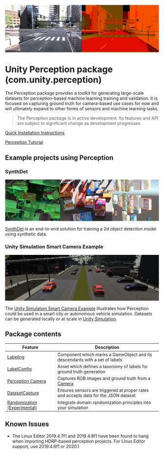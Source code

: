 <img src="images/banner2.PNG" align="middle"/>

# Unity Perception package (com.unity.perception)
The Perception package provides a toolkit for generating large-scale datasets for perception-based machine learning training and validation. It is focused on capturing ground truth for camera-based use cases for now and will ultimately expand to other forms of sensors and machine learning tasks.

> The Perception package is in active development. Its features and API are subject to significant change as development progresses.

[Quick Installation Instructions](SetupSteps.md)

[Perception Tutorial](Tutorial/TUTORIAL.md)

## Example projects using Perception

### SynthDet

<img src="images/synthdet.png"/>

[SynthDet](https://github.com/Unity-Technologies/SynthDet) is an end-to-end solution for training a 2d object detection model using synthetic data.

### Unity Simulation Smart Camera Example
<img src="images/smartcamera.png"/>

The [Unity Simulation Smart Camera Example](https://github.com/Unity-Technologies/Unity-Simulation-Smart-Camera-Outdoor) illustrates how Perception could be used in a smart city or autonomous vehicle simulation. Datasets can be generated locally or at scale in [Unity Simulation](https://unity.com/products/unity-simulation).

## Package contents

|Feature|Description
|---|---|
|[Labeling](GroundTruth-Labeling.md)|Component which marks a GameObject and its descendants with a set of labels|
|[LabelConfig](GroundTruth-Labeling.md#LabelConfig)|Asset which defines a taxonomy of labels for ground truth generation|
|[Perception Camera](PerceptionCamera.md)|Captures RGB images and ground truth from a [Camera](https://docs.unity3d.com/Manual/class-Camera.html)|
|[DatasetCapture](DatasetCapture.md)|Ensures sensors are triggered at proper rates and accepts data for the JSON dataset|
|[Randomization (Experimental)](Randomization/Index.md)|Integrate domain randomization principles into your simulation|

## Known Issues

* The Linux Editor 2019.4.7f1 and 2019.4.8f1 have been found to hang when importing HDRP-based perception projects. For Linux Editor support, use 2019.4.6f1 or 2020.1

